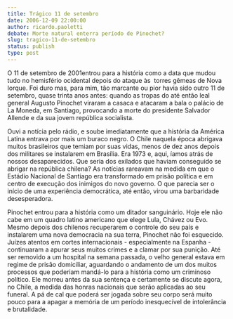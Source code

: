 ```yaml
---
title: Trágico 11 de setembro
date: 2006-12-09 22:00:00
author: ricardo.paoletti
debate: Morte natural enterra período de Pinochet?
slug: tragico-11-de-setembro
status: publish 
type: post
---
```


O 11 de setembro de 2001entrou para a história como a data que mudou tudo no hemisfério ocidental depois do ataque às  torres gêmeas de Nova Iorque. Foi duro mas, para mim, tão marcante ou pior havia sido outro 11 de setembro, quase trinta anos antes: quando as tropas do até então leal general Augusto Pinochet viraram a casaca e atacaram a bala o palácio de La Moneda, em Santiago, provocando a morte do presidente Salvador Allende e da sua jovem república socialista.   
  
Ouvi a notícia pelo rádio, e soube imediatamente que a história da América Latina entrava por mais um buraco negro. O Chile naquela época abrigava muitos brasileiros que temiam por suas vidas, menos de dez anos depois dos militares se instalarem em Brasília. Era 1973 e, aqui, íamos atrás de nossos desaparecidos. Que seria dos exilados que haviam conseguido se abrigar na república chilena? As notícias rareavam na medida em que o Estádio Nacional de Santiago era transformado em prisão política e em centro de execução dos inimigos do novo governo. O que parecia ser o início de uma experiência democrática, até então, virou uma barbaridade desesperadora.  
  
Pinochet entrou para a história como um ditador sanguinário. Hoje ele não cabe em um quadro latino americano que elege Lula, Chávez ou Evo. Mesmo depois dos chilenos recuperarem o controle do seu país e instalarem uma nova democracia na sua terra, Pinochet não foi esquecido. Juízes atentos em cortes internacionais - especialmente na Espanha - continuaram a apurar seus muitos crimes e a clamar por sua punição. Até ser removido a um hospital na semana passada, o velho general estava em regime de prisão domiciliar, aguardando o andamento de um dos muitos processos que poderiam mandá-lo para a história como um criminoso político. Ele morreu antes da sua sentença e certamente se discute agora, no Chile, a medida das honras nacionais que serão aplicadas ao seu funeral. A pá de cal que poderá ser jogada sobre seu corpo será muito pouco para a apagar a memória de um período inesquecível de intolerância e brutalidade.


